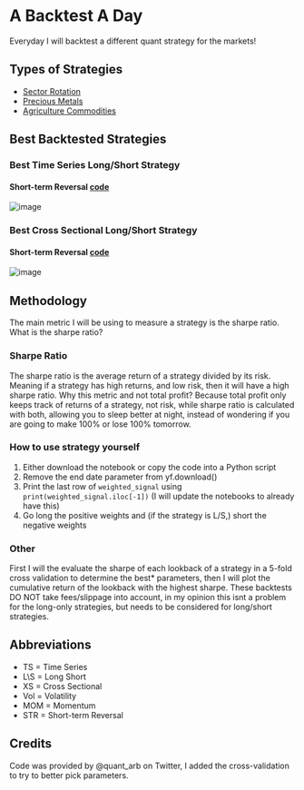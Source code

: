 # A Backtest A Day
Everyday I will backtest a different quant strategy for the markets!

## Types of Strategies
- [Sector Rotation][1]
- [Precious Metals][2]
- [Agriculture Commodities][3]

## Best Backtested Strategies

### Best Time Series Long/Short Strategy
#### Short-term Reversal [code][4]
![image](https://github.com/replacementAI/A-Backtest-A-Day/assets/55959390/dcc697d1-ab34-4d98-87a2-488d0dff2104)

### Best Cross Sectional Long/Short Strategy
#### Short-term Reversal [code][5]
![image](https://github.com/replacementAI/A-Backtest-A-Day/assets/55959390/c817fa61-c873-401b-8d9d-4f8c94960eb0)

## Methodology
The main metric I will be using to measure a strategy is the sharpe ratio. What is the sharpe ratio?
### Sharpe Ratio
The sharpe ratio is the average return of a strategy divided by its risk. Meaning if a strategy has high returns, and low risk, then it will have a high sharpe ratio. Why this metric and not total profit? Because total profit only keeps track of returns of a strategy, not risk, while sharpe ratio is calculated with both, allowing you to sleep better at night, instead of wondering if you are going to make 100% or lose 100% tomorrow.
### How to use strategy yourself
1. Either download the notebook or copy the code into a Python script
2. Remove the end date parameter from yf.download()
3. Print the last row of ```weighted_signal``` using ```print(weighted_signal.iloc[-1])``` (I will update the notebooks to already have this)
4. Go long the positive weights and (if the strategy is L/S,) short the negative weights
### Other
First I will the evaluate the sharpe of each lookback of a strategy in a 5-fold cross validation to determine the best* parameters, then I will plot the cumulative return of the lookback with the highest sharpe.
These backtests DO NOT take fees/slippage into account, in my opinion this isnt a problem for the long-only strategies, but needs to be considered for long/short strategies.

## Abbreviations
- TS = Time Series
- L\S = Long Short
- XS = Cross Sectional
- Vol = Volatility
- MOM = Momentum
- STR = Short-term Reversal

## Credits
Code was provided by @quant_arb on Twitter, I added the cross-validation to try to better pick parameters.

[1]:<https://github.com/replacementAI/A-Backtest-A-Day/blob/main/Sector/README.md>
[2]:<https://github.com/replacementAI/A-Backtest-A-Day/tree/main/Metal/README.md>
[3]:<https://github.com/replacementAI/A-Backtest-A-Day/tree/main/Agriculture/README.md>
[4]:<https://github.com/replacementAI/A-Backtest-A-Day/blob/main/Sector/TS%20L%5CS%20STR.ipynb>
[5]:<https://github.com/replacementAI/A-Backtest-A-Day/blob/main/Sector/XS%20L%5CS%20STR.ipynb>
